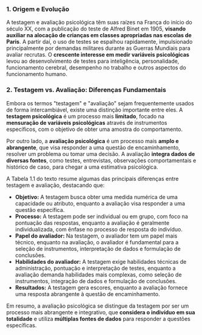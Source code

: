 	
### 1. Origem e Evolução

A testagem e avaliação psicológica têm suas raízes na França do início do século XX, com a publicação do teste de Alfred Binet em 1905, **visando auxiliar na alocação de crianças em classes apropriadas nas escolas de Paris**. A partir daí, o uso de testes se espalhou rapidamente, impulsionado principalmente por demandas militares durante as Guerras Mundiais para avaliar recrutas. O **crescente interesse em medir variáveis psicológicas** levou ao desenvolvimento de testes para inteligência, personalidade, funcionamento cerebral, desempenho no trabalho e outros aspectos do funcionamento humano.

### 2. Testagem vs. Avaliação: Diferenças Fundamentais

Embora os termos "testagem" e "avaliação" sejam frequentemente usados de forma intercambiável, existe uma distinção importante entre eles. A **testagem psicológica** é um processo mais **limitado**, focado na **mensuração de variáveis psicológicas** através de instrumentos específicos, com o objetivo de obter uma amostra do comportamento.

Por outro lado, a **avaliação psicológica** é um processo mais **amplo e abrangente**, que visa responder a uma questão de encaminhamento, resolver um problema ou tomar uma decisão. A avaliação **integra dados de diversas fontes**, como testes, entrevistas, observações comportamentais e histórico de caso, para chegar a uma estimativa psicológica.

A Tabela 1.1 do texto resume algumas das principais diferenças entre testagem e avaliação, destacando que:

- **Objetivo:** A testagem busca obter uma medida numérica de uma capacidade ou atributo, enquanto a avaliação visa responder a uma questão específica.
- **Processo:** A testagem pode ser individual ou em grupo, com foco na pontuação das respostas, enquanto a avaliação é geralmente individualizada, com ênfase no processo de resposta do indivíduo.
- **Papel do avaliador:** Na testagem, o avaliador tem um papel mais técnico, enquanto na avaliação, o avaliador é fundamental para a seleção de instrumentos, interpretação de dados e formulação de conclusões.
- **Habilidades do avaliador:** A testagem exige habilidades técnicas de administração, pontuação e interpretação de testes, enquanto a avaliação demanda habilidades mais complexas, como seleção de instrumentos, integração de dados e formulação de conclusões.
- **Resultados:** A testagem gera escores, enquanto a avaliação fornece uma resposta abrangente à questão de encaminhamento.

Em resumo, a avaliação psicológica se distingue da testagem por ser um processo mais abrangente e integrativo, que **considera o indivíduo em sua totalidade** e utiliza **múltiplas fontes de dados** para responder a questões específicas.